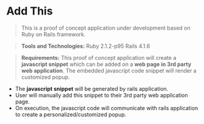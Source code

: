 # Add This

> This is a proof of concept application under development based on Ruby on Rails framework.

> **Tools and Technologies:**
> Ruby 2.1.2-p95
> Rails 4.1.6

> **Requirements:**
> This proof of concept application will create a **javascript snippet** which can be added on a **web page in 3rd party web application**. The embedded javascript code snippet will render a customized popup.

>
* The **javascript snippet** will be generated by rails application.
* User will manually add this snippet to their 3rd party web application page.
* On execution, the javascript code will communicate with rails application to create a personalized/customized popup.